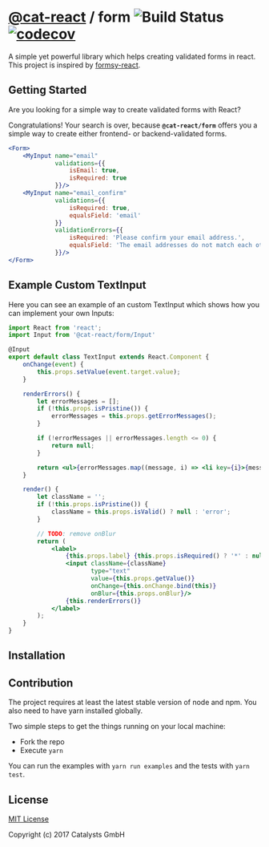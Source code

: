 # [@cat-react](https://github.com/cat-react) / form ![Build Status](https://travis-ci.org/cat-react/form.svg?branch=master) [![codecov](https://codecov.io/gh/cat-react/form/branch/master/graph/badge.svg)](https://codecov.io/gh/cat-react/form)
A simple yet powerful library which helps creating validated forms in react. This project is inspired by [formsy-react](https://github.com/christianalfoni/formsy-react).

## Getting Started
Are you looking for a simple way to create validated forms with React?

Congratulations! Your search is over, because **`@cat-react/form`** offers you a simple way to create either frontend- or backend-validated forms.

```jsx
<Form>
    <MyInput name="email"
             validations={{
                 isEmail: true,
                 isRequired: true
             }}/>
    <MyInput name="email_confirm"
             validations={{
                 isRequired: true,
                 equalsField: 'email'
             }}
             validationErrors={{
                 isRequired: 'Please confirm your email address.',
                 equalsField: 'The email addresses do not match each other.'
             }}/>
</Form>
```

## Example Custom TextInput
Here you can see an example of an custom TextInput which shows how you can implement your own Inputs:
```jsx
import React from 'react';
import Input from '@cat-react/form/Input'

@Input
export default class TextInput extends React.Component {
    onChange(event) {
        this.props.setValue(event.target.value);
    }

    renderErrors() {
        let errorMessages = [];
        if (!this.props.isPristine()) {
            errorMessages = this.props.getErrorMessages();
        }

        if (!errorMessages || errorMessages.length <= 0) {
            return null;
        }

        return <ul>{errorMessages.map((message, i) => <li key={i}>{message}</li>)}</ul>;
    }

    render() {
        let className = '';
        if (!this.props.isPristine()) {
            className = this.props.isValid() ? null : 'error';
        }

        // TODO: remove onBlur
        return (
            <label>
                {this.props.label} {this.props.isRequired() ? '*' : null}
                <input className={className}
                       type="text"
                       value={this.props.getValue()}
                       onChange={this.onChange.bind(this)}
                       onBlur={this.props.onBlur}/>
                {this.renderErrors()}
            </label>
        );
    }
}
```

## Installation

## Contribution
The project requires at least the latest stable version of node and npm. You also need to have yarn installed globally.

Two simple steps to get the things running on your local machine:
- Fork the repo
- Execute `yarn`

You can run the examples with `yarn run examples` and the tests with `yarn test`.

## License
[MIT License](/LICENSE)

Copyright (c) 2017 Catalysts GmbH
